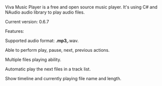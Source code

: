Viva Music Player is a free and open source music player. It's using C# and NAudio audio library to play audio files.

Current version: 0.6.7

Features:

Supported audio format: **.mp3,**.wav.

Able to perform play, pause, next, previous actions.

Multiple files playing ability.

Automatic play the next files in a track list.

Show timeline and currently playing file name and length.